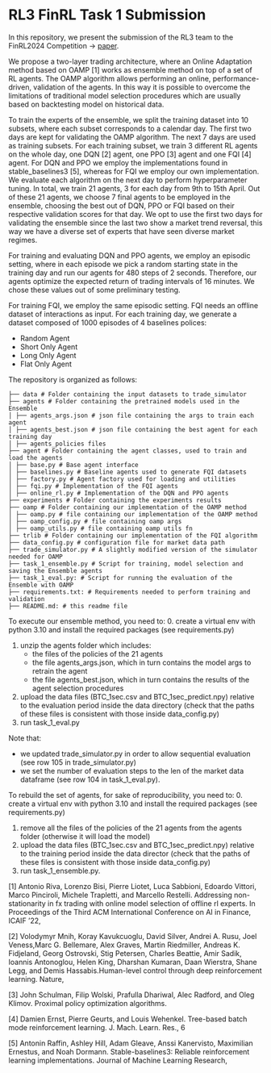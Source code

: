 # RL3 FinRL Task 1 Submission
In this repository, we present the submission of the RL3 team to the FinRL2024 Competition -> [paper](https://github.com/giovannidispoto/ICAIF24-challenge/blob/submission/paper.pdf).

We propose a two-layer trading architecture, where an Online Adaptation method based on OAMP [1] works as ensemble method on top of a set of RL agents. The OAMP algorithm allows performing an online, performance-driven, validation of the agents. In this way it is possible to overcome the limitations of traditional model selection procedures which are usually based on backtesting model on historical data.

To train the experts of the ensemble, we split the training dataset into 10 subsets, where each subset corresponds to a calendar day. The first two days are kept for validating the OAMP algorithm. The next 7 days are used as training subsets.
For each training subset, we train 3 different RL agents on the whole day, one DQN [2] agent, one PPO [3] agent and one FQI [4] agent. For DQN and PPO we employ the implementations found in stable_baselines3 [5], whereas for FQI we employ our own implementation. We evaluate each algorithm on the next day to perform hyperparameter tuning. In total, we train 21 agents, 3 for each day from 9th to 15th April. Out of these 21 agents, we choose 7 final agents to be employed in the ensemble, choosing the best out of DQN, PPO or FQI based on their respective validation scores for that day. We opt to use the first two days for validating the ensemble since the last two show a market trend reversal, this way we have a diverse set of experts that have seen diverse market regimes. 

For training and evaluating DQN and PPO agents, we employ an episodic setting, where in each episode we pick a random starting state in the training day and run our agents for 480 steps of 2 seconds. Therefore, our agents optimize the expected return of trading intervals of 16 minutes. We chose these values out of some preliminary testing.

For training FQI, we employ the same episodic setting. FQI needs an offline dataset of interactions as input.
For each training day, we generate a dataset composed of 1000 episodes of 4 baselines polices:
 - Random Agent
 - Short Only Agent
 - Long Only Agent
 - Flat Only Agent


The repository is organized as follows:
```
├── data # Folder containing the input datasets to trade_simulator
├── agents # Folder containing the pretrained models used in the Ensemble
│ ├── agents_args.json # json file containing the args to train each agent
│ ├── agents_best.json # json file containing the best agent for each training day
│ ├── agents_policies files
├── agent # Folder containing the agent classes, used to train and load the agents
│ ├── base.py # Base agent interface
│ ├── baselines.py # Baseline agents used to generate FQI datasets
│ ├── factory.py # Agent factory used for loading and utilities
│ ├── fqi.py # Implementation of the FQI agents
│ ├── online_rl.py # Implementation of the DQN and PPO agents
├── experiments # Folder containing the experiments results
├── oamp # Folder containing our implementation of the OAMP method 
│ ├── oamp.py # file containing our implementation of the OAMP method 
│ ├── oamp_config.py # file containing oamp args
│ ├── oamp_utils.py # file containing oamp utils fn
├── trlib # Folder containing our implementation of the FQI algorithm 
├── data_config.py # configuration file for market data path
├── trade_simulator.py # A slightly modified version of the simulator needed for OAMP
├── task_1_ensemble.py # Script for training, model selection and saving the Ensemble agents
├── task_1_eval.py: # Script for running the evaluation of the Ensemble with OAMP
├── requirements.txt: # Requirements needed to perform training and validation
├── README.md: # this readme file
```


To execute our ensemble method, you need to:
0. create a virtual env with python 3.10 and install the required packages (see requirements.py)
1. unzip the agents folder which includes:
    - the files of the policies of the 21 agents
    - the file agents_args.json, which in turn contains the model args to retrain the agent
    - the file agents_best.json, which in turn contains the results of the agent selection procedures
2. upload the data files (BTC_1sec.csv and BTC_1sec_predict.npy) relative to the evaluation period inside the data directory (check that the paths of these files is consistent with those inside data_config.py)
3. run task_1_eval.py

Note that:
- we updated trade_simulator.py in order to allow sequential evaluation (see row 105 in trade_simulator.py)
- we set the number of evaluation steps to the len of the market data dataframe (see row 104 in task_1_eval.py).

To rebuild the set of agents, for sake of reproducibility, you need to:
0. create a virtual env with python 3.10 and install the required packages (see requirements.py)
1. remove all the files of the policies of the 21 agents from the agents folder (otherwise it will load the model)
2. upload the data files (BTC_1sec.csv and BTC_1sec_predict.npy) relative to the training period inside the data director (check that the paths of these files is consistent with those inside data_config.py)
3. run task_1_ensemble.py.


[1] Antonio Riva, Lorenzo Bisi, Pierre Liotet, Luca Sabbioni, Edoardo Vittori, Marco Pinciroli, Michele Trapletti, and Marcello Restelli. Addressing non-stationarity in fx trading with online model selection of offline rl experts. In Proceedings of the Third ACM International Conference on AI in Finance, ICAIF ’22,

[2] Volodymyr Mnih, Koray Kavukcuoglu, David Silver, Andrei A. Rusu, Joel Veness,Marc G. Bellemare, Alex Graves, Martin Riedmiller, Andreas K. Fidjeland, Georg Ostrovski, Stig Petersen, Charles Beattie, Amir Sadik, Ioannis Antonoglou, Helen King, Dharshan Kumaran, Daan Wierstra, Shane Legg, and Demis Hassabis.Human-level control through deep reinforcement learning. Nature,

[3] John Schulman, Filip Wolski, Prafulla Dhariwal, Alec Radford, and Oleg Klimov. Proximal policy optimization algorithms. 

[4] Damien Ernst, Pierre Geurts, and Louis Wehenkel. Tree-based batch mode reinforcement learning. J. Mach. Learn. Res., 6

[5] Antonin Raffin, Ashley Hill, Adam Gleave, Anssi Kanervisto, Maximilian Ernestus, and Noah Dormann. Stable-baselines3: Reliable reinforcement learning implementations. Journal of Machine Learning Research,
